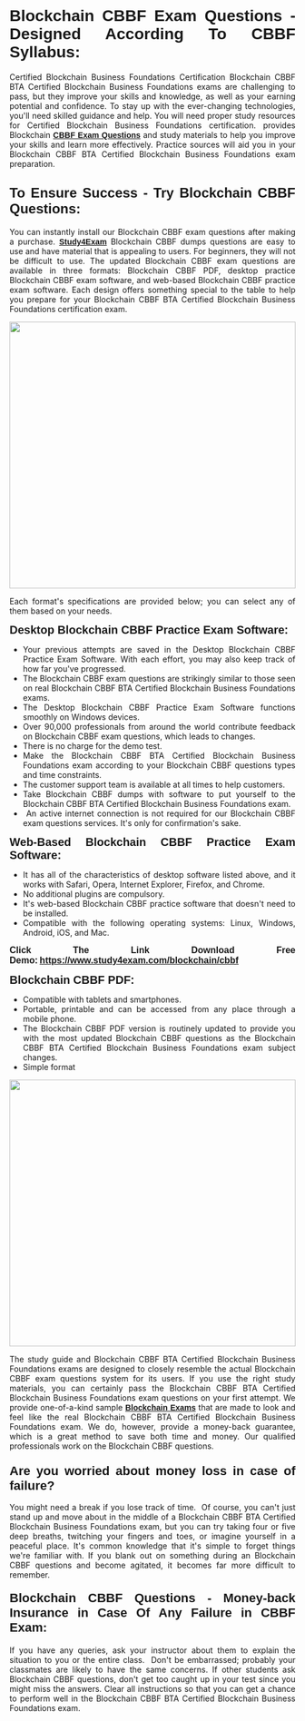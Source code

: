<h1 style="text-align: justify;"><span style="font-family:Tahoma,Geneva,sans-serif;"><strong>Blockchain CBBF Exam Questions - Designed According To CBBF Syllabus:</strong></span></h1>

<p style="text-align: justify;">Certified Blockchain Business Foundations Certification Blockchain CBBF BTA Certified Blockchain Business Foundations exams are challenging to pass, but they improve your skills and knowledge, as well as your earning potential and confidence. To stay up with the ever-changing technologies, you'll need skilled guidance and help. You will need proper study resources for Certified Blockchain Business Foundations certification. provides Blockchain <span style="font-family:Tahoma,Geneva,sans-serif;"><a href="https://www.study4exam.com/blockchain/cbbf"><strong>CBBF Exam Questions</strong></a></span> and study materials to help you improve your skills and learn more effectively. Practice sources will aid you in your Blockchain CBBF BTA Certified Blockchain Business Foundations exam preparation.</p>

<h2 style="text-align: justify;"><strong><span style="font-size:24px;"><span style="font-family:Tahoma,Geneva,sans-serif;">To Ensure Success - Try Blockchain CBBF Questions:</span></span></strong></h2>

<p style="text-align: justify;">You can instantly install our Blockchain CBBF exam questions after making a purchase. <span style="font-family:Tahoma,Geneva,sans-serif;"><a href="https://www.study4exam.com/"><strong>Study4Exam</strong></a></span> Blockchain CBBF dumps questions are easy to use and have material that is appealing to users. For beginners, they will not be difficult to use. The updated Blockchain CBBF exam questions are available in three formats: Blockchain CBBF PDF, desktop practice Blockchain CBBF exam software, and web-based Blockchain CBBF practice exam software. Each design offers something special to the table to help you prepare for your Blockchain CBBF BTA Certified Blockchain Business Foundations certification exam.</p>

<p style="text-align: justify;"><a href="https://www.study4exam.com/blockchain/cbbf"><img alt="" src="https://lh3.googleusercontent.com/pw/AM-JKLUFUhNRTSGRbn-e5bU2rTm44yvQNOtZycqGVmZk1IYhIOx7AgPGV0HNuDno6pU6Y87xhOROtcf0ClrFKUPl0tiLb8-bptCMyHA5NSSNYQBa79H7lZPR9dJGh_Uceu2U7gTgc3Sfx2nyqt08AnUFOI4z=w1366-h494-no?authuser=0" style="width: 100%; height: 470px;" /></a></p>

<p style="text-align: justify;">Each format's specifications are provided below; you can select any of them based on your needs.</p>

<p style="text-align: justify;"><span style="font-family:Tahoma,Geneva,sans-serif;"><span style="font-size:20px;"><strong>Desktop Blockchain CBBF Practice Exam Software:</strong></span></span></p>

<ul>
	<li style="text-align: justify;">Your previous attempts are saved in the Desktop Blockchain CBBF Practice Exam Software. With each effort, you may also keep track of how far you've progressed.</li>
	<li style="text-align: justify;">The Blockchain CBBF exam questions are strikingly similar to those seen on real Blockchain CBBF BTA Certified Blockchain Business Foundations exams.</li>
	<li style="text-align: justify;">The Desktop Blockchain CBBF Practice Exam Software functions smoothly on Windows devices.</li>
	<li style="text-align: justify;">Over 90,000 professionals from around the world contribute feedback on Blockchain CBBF exam questions, which leads to changes.</li>
	<li style="text-align: justify;">There is no charge for the demo test.</li>
	<li style="text-align: justify;">Make the Blockchain CBBF BTA Certified Blockchain Business Foundations exam according to your Blockchain CBBF questions types and time constraints. </li>
	<li style="text-align: justify;">The customer support team is available at all times to help customers.</li>
	<li style="text-align: justify;">Take Blockchain CBBF dumps with software to put yourself to the Blockchain CBBF BTA Certified Blockchain Business Foundations exam.</li>
	<li style="text-align: justify;"> An active internet connection is not required for our Blockchain CBBF exam questions services. It's only for confirmation's sake.</li>
</ul>

<p style="text-align: justify;"><span style="font-family:Tahoma,Geneva,sans-serif;"><span style="font-size:20px;"><strong>Web-Based Blockchain CBBF Practice Exam Software:</strong></span></span></p>

<ul>
	<li style="text-align: justify;">It has all of the characteristics of desktop software listed above, and it works with Safari, Opera, Internet Explorer, Firefox, and Chrome.</li>
	<li style="text-align: justify;">No additional plugins are compulsory.</li>
	<li style="text-align: justify;">It's web-based Blockchain CBBF practice software that doesn't need to be installed.</li>
	<li style="text-align: justify;">Compatible with the following operating systems: Linux, Windows, Android, iOS, and Mac.</li>
</ul>

<p style="text-align: justify;"><strong><span style="font-family:Tahoma,Geneva,sans-serif;"><span style="font-size:16px;">Click The Link Download Free Demo:</span></span> <span style="font-family:Tahoma,Geneva,sans-serif;"><span style="font-size:16px;"><a href="https://www.study4exam.com/blockchain/cbbf">https://www.study4exam.com/blockchain/cbbf</a></span></span></strong></p>

<p style="text-align: justify;"><span style="font-family:Tahoma,Geneva,sans-serif;"><span style="font-size:20px;"><strong>Blockchain CBBF PDF:</strong></span></span></p>

<ul>
	<li style="text-align: justify;">Compatible with tablets and smartphones. </li>
	<li style="text-align: justify;">Portable, printable and can be accessed from any place through a mobile phone. </li>
	<li style="text-align: justify;">The Blockchain CBBF PDF version is routinely updated to provide you with the most updated Blockchain CBBF questions as the Blockchain CBBF BTA Certified Blockchain Business Foundations exam subject changes.</li>
	<li style="text-align: justify;">Simple format</li>
</ul>

<p><a href="https://www.study4exam.com/blockchain/cbbf"><img alt="" src="https://lh3.googleusercontent.com/pw/AM-JKLXCTqM5oPBtkTKGoq5w9fB54SpeWXt6rvoveRBTu-dr0cYRYjxMwxdtPaaAS2m1uL29XePqfF3VqrYnNlU8DAGe9nsu7ynwvEDEo0qikV8f_LRK0IfF11pPe0BlbI8x16_W812JoQFhmIuBq_wgBLdY=w1139-h617-no?authuser=0" style="width: 100%; height: 470px;" /></a></p>

<p style="text-align: justify;">The study guide and Blockchain CBBF BTA Certified Blockchain Business Foundations exams are designed to closely resemble the actual Blockchain CBBF exam questions system for its users. If you use the right study materials, you can certainly pass the Blockchain CBBF BTA Certified Blockchain Business Foundations exam questions on your first attempt. We provide one-of-a-kind sample <span style="font-family:Tahoma,Geneva,sans-serif;"><a href="https://www.study4exam.com/blockchain-exams"><strong>Blockchain Exams</strong></a></span> that are made to look and feel like the real Blockchain CBBF BTA Certified Blockchain Business Foundations exam. We do, however, provide a money-back guarantee, which is a great method to save both time and money. Our qualified professionals work on the Blockchain CBBF questions.</p>

<h3 style="text-align: justify;"><span style="font-family:Tahoma,Geneva,sans-serif;"><span style="font-size:22px;"><strong>Are you worried about money loss in case of failure?</strong></span></span></h3>

<p style="text-align: justify;">You might need a break if you lose track of time.  Of course, you can't just stand up and move about in the middle of a Blockchain CBBF BTA Certified Blockchain Business Foundations exam, but you can try taking four or five deep breaths, twitching your fingers and toes, or imagine yourself in a peaceful place. It's common knowledge that it's simple to forget things we're familiar with. If you blank out on something during an Blockchain CBBF questions and become agitated, it becomes far more difficult to remember.</p>

<h4 style="text-align: justify;"><span style="font-size:22px;"><strong><span style="font-family:Tahoma,Geneva,sans-serif;">Blockchain CBBF Questions - Money-back Insurance in Case Of Any Failure in CBBF Exam:</span></strong></span></h4>

<p style="text-align: justify;">If you have any queries, ask your instructor about them to explain the situation to you or the entire class.  Don't be embarrassed; probably your classmates are likely to have the same concerns. If other students ask Blockchain CBBF questions, don't get too caught up in your test since you might miss the answers. Clear all instructions so that you can get a chance to perform well in the Blockchain CBBF BTA Certified Blockchain Business Foundations exam.</p>
